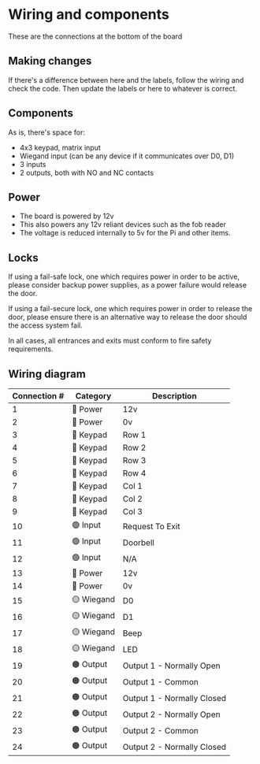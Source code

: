 # Wiring and components
These are the connections at the bottom of the board

## Making changes
If there's a difference between here and the labels, follow the wiring and check the code. Then update the labels or here to whatever is correct.

## Components
As is, there's space for:
* 4x3 keypad, matrix input
* Wiegand input (can be any device if it communicates over D0, D1)
* 3 inputs
* 2 outputs, both with NO and NC contacts

## Power
* The board is powered by 12v
* This also powers any 12v reliant devices such as the fob reader
* The voltage is reduced internally to 5v for the Pi and other items.

## Locks
If using a fail-safe lock, one which requires power in order to be active, please consider backup power supplies, as a power failure would release the door.

If using a fail-secure lock, one which requires power in order to release the door, please ensure there is an alternative way to release the door should the access system fail.

In all cases, all entrances and exits must conform to fire safety requirements.

## Wiring diagram
<table>
<thead>
<tr>
<th>Connection #</th>
<th>Category</th>
<th>Description</th>
</tr>
</thead>
<tbody>
<tr>
    <td>1</td>
    <td>🔴 Power</td>
    <td>12v</td>
</tr>
<tr>
    <td>2</td>
    <td>🔴 Power</td>
    <td>0v</td>
</tr>
<tr>
    <td>3</td>
    <td>🔵 Keypad</td>
    <td>Row 1</td>
</tr>
<tr>
    <td>4</td>
    <td>🔵 Keypad</td>
    <td>Row 2</td>
</tr>
<tr>
    <td>5</td>
    <td>🔵 Keypad</td>
    <td>Row 3</td>
</tr>
<tr>
    <td>6</td>
    <td>🔵 Keypad</td>
    <td>Row 4</td>
</tr>
<tr>
    <td>7</td>
    <td>🔵 Keypad</td>
    <td>Col 1</td>
</tr>
<tr>
    <td>8</td>
    <td>🔵 Keypad</td>
    <td>Col 2</td>
</tr>
<tr>
    <td>9</td>
    <td>🔵 Keypad</td>
    <td>Col 3</td>
</tr>
<tr>
    <td>10</td>
    <td>🟢 Input</td>
    <td>Request To Exit</td>
</tr>
<tr>
    <td>11</td>
    <td>🟢 Input</td>
    <td>Doorbell</td>
</tr>
<tr>
    <td>12</td>
    <td>🟢 Input</td>
    <td>N/A</td>
</tr>

<tr>
    <td>13</td>
    <td>🔴 Power</td>
    <td>12v</td>
</tr>
<tr>
    <td>14</td>
    <td>🔴 Power</td>
    <td>0v</td>
</tr>
<tr>
    <td>15</td>
    <td>🟡 Wiegand</td>
    <td>D0</td>
</tr>
<tr>
    <td>16</td>
    <td>🟡 Wiegand</td>
    <td>D1</td>
</tr>
<tr>
    <td>17</td>
    <td>🟡 Wiegand</td>
    <td>Beep</td>
</tr>
<tr>
    <td>18</td>
    <td>🟡 Wiegand</td>
    <td>LED</td>
</tr>
<tr>
    <td>19</td>
    <td>🟠 Output</td>
    <td>Output 1 - Normally Open</td>
</tr>
<tr>
    <td>20</td>
    <td>🟠 Output</td>
    <td>Output 1 - Common</td>
</tr>
<tr>
    <td>21</td>
    <td>🟠 Output</td>
    <td>Output 1 - Normally Closed</td>
</tr>
<tr>
    <td>22</td>
    <td>🟠 Output</td>
    <td>Output 2 - Normally Open</td>
</tr>
<tr>
    <td>23</td>
    <td>🟠 Output</td>
    <td>Output 2 - Common</td>
</tr>
<tr>
    <td>24</td>
    <td>🟠 Output</td>
    <td>Output 2 - Normally Closed</td>
</tr>
</tbody>
</table>